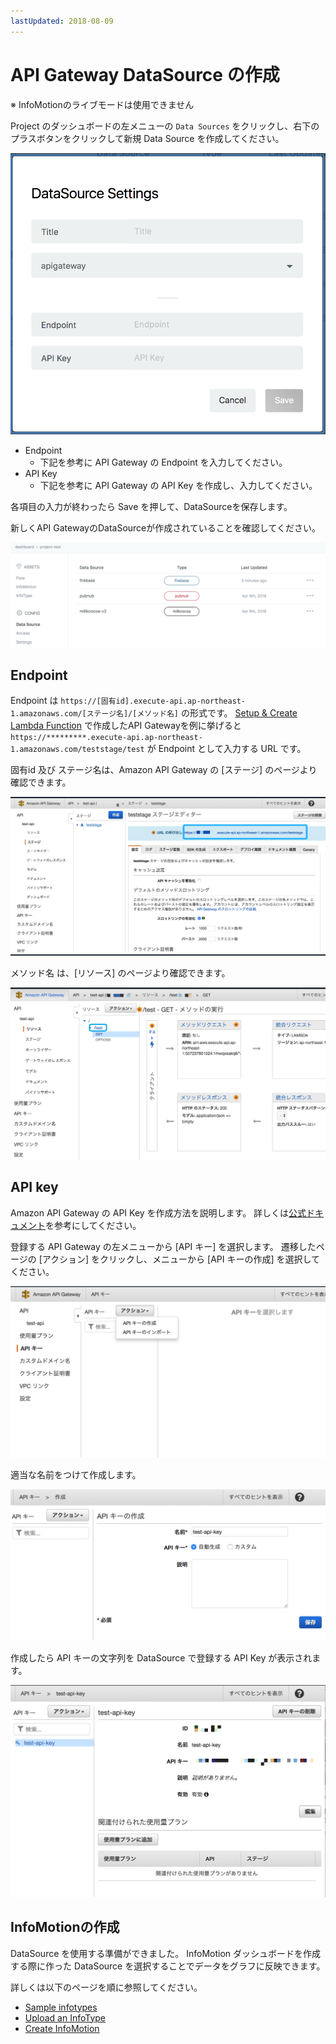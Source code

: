 ```yaml
---
lastUpdated: 2018-08-09
---
```


# API Gateway DataSource の作成

※ InfoMotionのライブモードは使用できません

Project のダッシュボードの左メニューの `Data Sources` をクリックし、右下のプラスボタンをクリックして新規 Data Source を作成してください。

![CreateDataSource-createModal](./../../../../img/InfoMotion/DataSource/APIGateway/CreateDataSource-createModal.png)


* Endpoint
	* 下記を参考に API Gateway の Endpoint を入力してください。
* API Key
	* 下記を参考に API Gateway の API Key を作成し、入力してください。

各項目の入力が終わったら Save を押して、DataSourceを保存します。

新しくAPI GatewayのDataSourceが作成されていることを確認してください。

![CreateDataSource-addNewOne](./../../../../img/InfoMotion/DataSource/APIGateway/CreateDataSource-addNewOne.png)

## Endpoint

Endpoint は `https://[固有id].execute-api.ap-northeast-1.amazonaws.com/[ステージ名]/[メソッド名]` の形式です。
[Setup & Create Lambda Function](./createLambdaFunction.md) で作成したAPI Gatewayを例に挙げると`https://*********.execute-api.ap-northeast-1.amazonaws.com/teststage/test`  が Endpoint として入力する URL です。


固有id 及び ステージ名は、Amazon API Gateway の [ステージ] のページより確認できます。

![CreateDataSource-endpoint-ja](./../../../../img/InfoMotion/DataSource/APIGateway/CreateDataSource-endpoint-ja.png)

メソッド名 は、[リソース] のページより確認できます。

![CreateDataSource-endpointMethod-ja](./../../../../img/InfoMotion/DataSource/APIGateway/CreateDataSource-endpointMethod-ja.png)



## API key

Amazon API Gateway の API Key を作成方法を説明します。
詳しくは[公式ドキュメント](https://aws.amazon.com/jp/documentation/apigateway/?icmpid=docs_menu)を参考にしてください。

登録する API Gateway の左メニューから [API キー] を選択します。
遷移したページの [アクション] をクリックし、メニューから [API キーの作成] を選択してください。

![CreateDataSource-createAPI-ja](./../../../../img/InfoMotion/DataSource/APIGateway/CreateDataSource-createAPIKey-ja.png)

適当な名前をつけて作成します。

![CreateDataSource-nameAPIKey-ja](./../../../../img/InfoMotion/DataSource/APIGateway/CreateDataSource-nameAPIKey-ja.png)

作成したら API キーの文字列を DataSource で登録する API Key が表示されます。

![CreateDataSource-confirmAPIKey-ja](./../../../../img/InfoMotion/DataSource/APIGateway/CreateDataSource-confirmAPIKey-ja.png)



## InfoMotionの作成

DataSource を使用する準備ができました。
InfoMotion ダッシュボードを作成する際に作った DataSource を選択することでデータをグラフに反映できます。

詳しくは以下のページを順に参照してください。

* [Sample infotypes](./../../SampleInfoTypes.md)
* [Upload an InfoType](./../../UploadInfoType.md)
* [Create InfoMotion](./../../CreateInfoMotion.md)